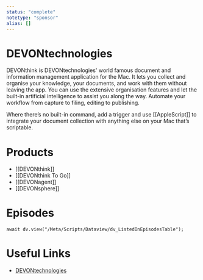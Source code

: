 ```yaml
---
status: "complete"
notetype: "sponsor"
alias: []
---
```

# DEVONtechnologies
DEVONthink is DEVONtechnologies' world famous document and information management application for the Mac. It lets you collect and organise your knowledge, your documents, and work with them without leaving the app. You can use the extensive organisation features and let the built-in artificial intelligence to assist you along the way. Automate your workflow from capture to filing, editing to publishing. 

Where there’s no built-in command, add a trigger and use [[AppleScript]] to integrate your document collection with anything else on your Mac that’s scriptable.

# Products
- [[DEVONthink]]
- [[DEVONthink To Go]]
- [[DEVONagent]]
- [[DEVONsphere]]

# Episodes
```dataviewjs
await dv.view("/Meta/Scripts/Dataview/dv_ListedInEpisodesTable");
```
# Useful Links
- [DEVONtechnologies](https://www.devontechnologies.com/automators)